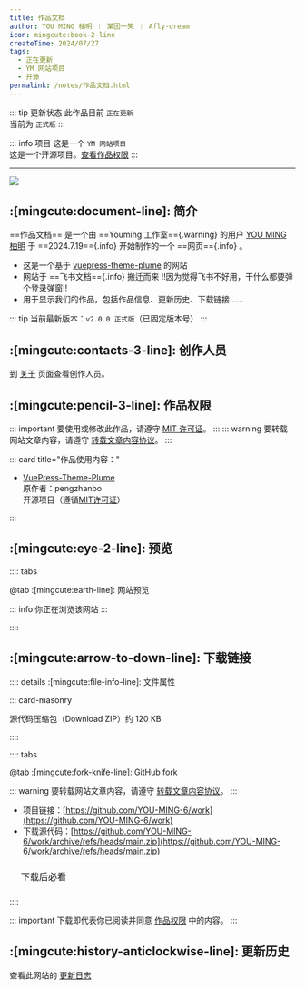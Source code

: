```yaml
---
title: 作品文档
author: YOU MING 柚明 ︱ 某团一笑 ︱ Afly-dream
icon: mingcute:book-2-line
createTime: 2024/07/27
tags:
  - 正在更新
  - YM 网站项目
  - 开源
permalink: /notes/作品文档.html
---
```


::: tip 更新状态
此作品目前 `正在更新`  
当前为 `正式版`
:::

::: info 项目
这是一个 `YM 网站项目`  
这是一个开源项目。[查看作品权限](#作品权限)
:::

---

![](https://ri.youming.v6.army/work-yl.png)

## :[mingcute:document-line]: 简介

==作品文档== 是一个由 ==Youming 工作室=={.warning} 的用户 [YOU MING 柚明](/notes/更多/工作室.html#you-ming-柚明) 于 ==2024.7.19=={.info} 开始制作的一个 ==网页=={.info} 。

- 这是一个基于 [vuepress-theme-plume](https://theme-plume.vuejs.press/) 的网站
- 网站于 ==飞书文档=={.info} 搬迁而来 !!因为觉得飞书不好用，干什么都要弹个登录弹窗!!
- 用于显示我们的作品，包括作品信息、更新历史、下载链接……

::: tip 当前最新版本：`v2.0.0 正式版`（已固定版本号）
:::

## :[mingcute:contacts-3-line]: 创作人员

到 [关于](/notes/更多/工作室.html) 页面查看创作人员。

## :[mingcute:pencil-3-line]: 作品权限

::: important 要使用或修改此作品，请遵守 [MIT 许可证](https://choosealicense.com/licenses/mit/)。
:::
::: warning 要转载网站文章内容，请遵守 [转载文章内容协议](/notes/协议/转载.html)。
:::

::: card title="作品使用内容："

- [VuePress-Theme-Plume](https://github.com/pengzhanbo/vuepress-theme-plume)   
  原作者：pengzhanbo  
  开源项目（遵循[MIT许可证](https://github.com/pengzhanbo/vuepress-theme-plume?tab=MIT-1-ov-file)）

:::

## :[mingcute:eye-2-line]: 预览

:::: tabs

@tab :[mingcute:earth-line]: 网站预览

<LinkCard title="作品文档" icon="mingcute:book-2-line" href="/"></LinkCard>

::: info 你正在浏览该网站
:::

::::

## :[mingcute:arrow-to-down-line]: 下载链接

:::: details :[mingcute:file-info-line]: 文件属性

::: card-masonry

<Card title="work.zip" icon="mingcute:file-zip-line"><Badge text="安全" type="tip" />
  源代码压缩包（Download ZIP）约 120 KB
</Card>

::::

:::: tabs

@tab :[mingcute:fork-knife-line]: GitHub fork

::: warning 要转载网站文章内容，请遵守 [转载文章内容协议](/notes/协议/转载.html)。
:::

- 项目链接：[https://github.com/YOU-MING-6/work](https://github.com/YOU-MING-6/work)
- 下载源代码：[https://github.com/YOU-MING-6/work/archive/refs/heads/main.zip](https://github.com/YOU-MING-6/work/archive/refs/heads/main.zip)

<a href="/必看.html" style=" display: inline-block; padding: 10px 20px; border: 1px solid var(--vp-c-divider); border-radius: 6px; font-size: 16px; text-decoration: none; background-color: var(--vp-c-bg-safe); color: var(--vp-c-text-primary);">下载后必看</a>

::::

::: important 下载即代表你已阅读并同意 [作品权限](#作品权限) 中的内容。
:::

## :[mingcute:history-anticlockwise-line]: 更新历史

查看此网站的 [更新日志](/notes/更多/更新日志.html)
